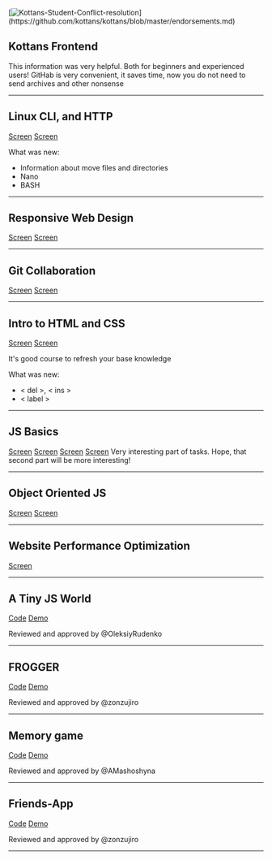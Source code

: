 [![Kottans-Student-Conflict-resolution](https://img.shields.io/badge/%3D(%5E.%5E)%3D-mastered%20conflict%20resolution-brightgreen.svg)](https://github.com/kottans/kottans/blob/master/endorsements.md)

## Kottans Frontend

This information was very helpful. Both for beginners and experienced users! GitHab is very convenient, it saves time, now you do not need to send archives and other nonsense
_____________________________________

## Linux CLI, and HTTP

[Screen](https://github.com/Zihfred/kottans-frontend/blob/master/task_linux_cli/1.PNG)
[Screen](https://github.com/Zihfred/kottans-frontend/blob/master/task_linux_cli/2.PNG)

What was new:
* Information about move files and directories
* Nano
* BASH 
_____________________________________
## Responsive Web Design
[Screen](https://github.com/Zihfred/kottans-frontend/blob/master/task_responsive_web_design/1.PNG)
[Screen](https://github.com/Zihfred/kottans-frontend/blob/master/task_responsive_web_design/2.PNG)
_____________________________________
## Git Collaboration
[Screen](https://github.com/Zihfred/kottans-frontend/blob/master/task_git_collaboration/1.PNG)
[Screen](https://github.com/Zihfred/kottans-frontend/blob/master/task_git_collaboration/2.PNG)
_____________________________________
## Intro to HTML and CSS
[Screen](https://github.com/Zihfred/kottans-frontend/blob/master/task_html_css_intro/1.PNG)
[Screen](https://github.com/Zihfred/kottans-frontend/blob/master/task_html_css_intro/2.PNG)


It's good course to refresh your base knowledge

What was new:
* < del >, < ins >
* < label >
______________________________________
## JS Basics

[Screen](https://github.com/Zihfred/kottans-frontend/blob/master/task_js_basics/1.PNG)
[Screen](https://github.com/Zihfred/kottans-frontend/blob/master/task_js_basics/2.PNG)
[Screen](https://github.com/Zihfred/kottans-frontend/blob/master/task_js_basics/3.PNG)
[Screen](https://github.com/Zihfred/kottans-frontend/blob/master/task_js_basics/4.png)
Very interesting part of tasks. Hope, that second part will be more interesting!
______________________________________
## Object Oriented JS
[Screen](https://github.com/Zihfred/kottans-frontend/blob/master/task_js_oop/1.PNG)
[Screen](https://github.com/Zihfred/kottans-frontend/blob/master/task_js_oop/2.PNG)
______________________________________

## Website Performance Optimization

[Screen](https://github.com/Zihfred/kottans-frontend/blob/master/task_website_performance/1.PNG)
______________________________________


## A Tiny JS World

[Code](https://github.com/kottans/frontend-2019-homeworks/blob/master/submissions/zihfred/index.js)
[Demo]( https://zihfred.github.io/a-tiny-JS-world/)

Reviewed and approved by @OleksiyRudenko
______________________________________

## FROGGER

[Code](https://github.com/Zihfred/JS-OOP)
[Demo](https://zihfred.github.io/JS-OOP/)

Reviewed and approved by @zonzujiro
______________________________________

## Memory game

[Code](https://github.com/Zihfred/memory-game)
[Demo](https://zihfred.github.io/memory-game/)

Reviewed and approved by @AMashoshyna
______________________________________

## Friends-App

[Code](https://github.com/Zihfred/Friends-App)
[Demo](https://zihfred.github.io/Friends-App/)

Reviewed and approved by @zonzujiro
______________________________________













